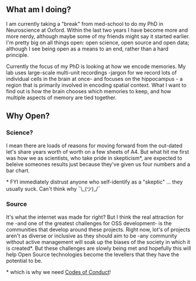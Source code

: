 ## What am I doing?
I am currently taking a "break" from med-school to do my PhD in Neuroscience at Oxford. Within the last two years I have become more and more nerdy, although maybe some of my friends might say it started earlier. I'm pretty big on all things open: open science, open source and open data; although I see being open as a means to an end, rather than a hard principle.

Currently the focus of my PhD is looking at how we encode memories. My lab uses large-scale multi-unit recordings -jargon for we record lots of individual cells in the brain at once- and focuses on the hippocampus - a region that is primarily involved in encoding spatial context. What I want to find out is how the brain chooses which memories to keep, and how multiple aspects of memory are tied together.

<!--<img src="https://dongorges.files.wordpress.com/2014/06/cropped-hippocampus-ii_greg-dunn.jpg" alt="Beautiful picture of the hippocampus" style="width: 50%;"/>

Source: [https://dongorges.wordpress.com/](https://dongorges.wordpress.com/)-->

## Why Open?
### Science?
I mean there are loads of reasons for moving forward from the out-dated let's share years worth of worth on a few sheets of A4. But what hit me first was how we as scientists, who take pride in skepticism\*, are expected to beleive someones results just because they've given us four numbers and a bar chart.

\* FYI immediately distrust anyone who self-identify as a "skeptic" ... they usually suck. Can't think why ¯\\\_\(ツ\)\_/¯

### Source
It's what the internet was made for right? But I think the real attraction for me -and one of the greatest challenges for OSS development- is the communities that develop around these projects. Right now, lot's of projects aren't as diverse or inclusive as they should aim to be -any community without active management will soak up the biases of the society in which it is created*. But these challenges are slowly being met and hopefully this will help Open Source technologies become the levellers that they have the potential to be.

\* which is why we need [Codes of Conduct](/projects/coc-builder/)!
